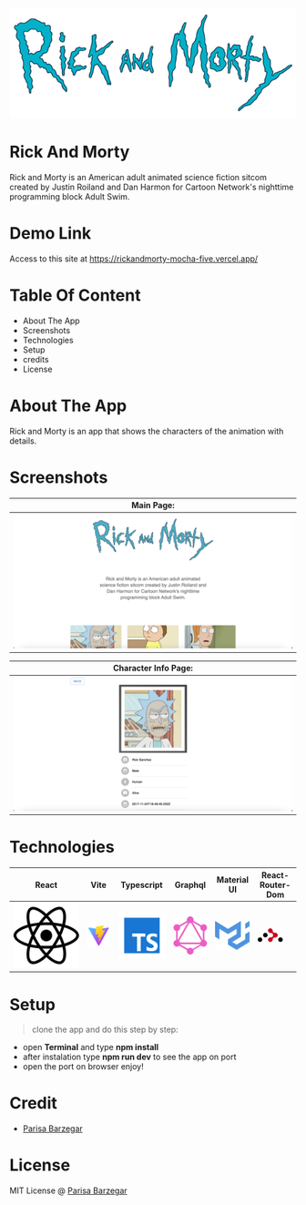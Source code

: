 ![alt text](https://github.com/parisabrz/rickandmorty/blob/main/src/assets/img/rickmorty.png?raw=true)



# Rick And Morty
Rick and Morty is an American adult animated science fiction sitcom created by Justin Roiland and Dan Harmon for Cartoon Network's nighttime programming block Adult Swim.

# Demo Link
Access to this site at https://rickandmorty-mocha-five.vercel.app/


# Table Of Content

- About The App
- Screenshots
- Technologies
- Setup
- credits
- License

# About The App
  Rick and Morty is an app that shows the characters of the animation with details.

# Screenshots

|  Main Page: |
| ------ |
| ![alt text](https://github.com/parisabrz/rickandmorty/blob/main/src/assets/img/Screenshot1.png?raw=true) |

|  Character Info Page: |
| ------ |
| ![alt text](https://github.com/parisabrz/rickandmorty/blob/main/src/assets/img/Screenshot2.png?raw=true) |


# Technologies
| React | Vite | Typescript | Graphql | Material UI | React-Router-Dom |
| ------ | ------ | ------ | ------ | ------ | ------ |
| ![alt text](https://github.com/parisabrz/rickandmorty/blob/main/src/assets/img/react.svg?raw=true) | ![alt text](https://github.com/parisabrz/rickandmorty/blob/main/src/assets/img/vite.svg?raw=true) | ![alt text](https://github.com/parisabrz/rickandmorty/blob/main/src/assets/img/typescript.svg?raw=true) | ![alt text](https://github.com/parisabrz/rickandmorty/blob/main/src/assets/img/graphql.svg?raw=true) | ![alt text](https://github.com/parisabrz/rickandmorty/blob/main/src/assets/img/materialui.svg?raw=true) | ![alt text](https://github.com/parisabrz/rickandmorty/blob/main/src/assets/img/react-router.svg?raw=true) |
  
# Setup
> clone the app and do this step by step:
- open **Terminal** and type **npm install**
- after instalation type **npm run dev** to see the app on port
- open the port on browser
enjoy!

# Credit
- [Parisa Barzegar](https://github.com/parisabrz)

# License
MIT License @ [Parisa Barzegar](https://github.com/parisabrz)
